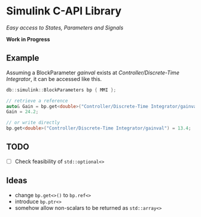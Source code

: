 # Simulink C-API Library
<i> Easy access to States, Parameters and Signals</i>

<b> Work in Progress</b>

## Example
Assuming a BlockParameter *gainval* exists at *Controller/Discrete-Time Integrator*, it can be accessed like this.
```C++
db::simulink::BlockParameters bp { MMI };

// retrieve a reference
auto& Gain = bp.get<double>("Controller/Discrete-Time Integrator/gainval");
Gain = 24.2;

// or write directly
bp.get<double>("Controller/Discrete-Time Integrator/gainval") = 13.4;
```

## TODO
- [ ] Check feasibility of `std::optional<>`

## Ideas
- change `bp.get<>()` to `bp.ref<>`
- introduce `bp.ptr<>`
- somehow allow non-scalars to be returned as `std::array<>`
